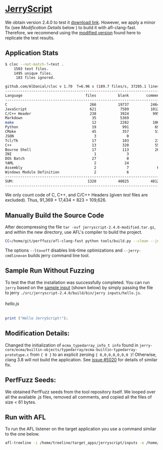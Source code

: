 # [JerryScript](https://jerryscript.net/)

We obtain version 2.4.0 to test it 
[download link](https://github.com/jerryscript-project/jerryscript/archive/refs/tags/v2.4.0.tar.gz). However, we apply a minor fix (see *Modification Details* below ) to build it with afl-clang-fast. Therefore, we recommend using the [modified version](./src) found here to replicate the test results. 

## Application Stats
```bash
$ cloc --not-match-f=test .
    1503 text files.
    1495 unique files.                                          
     183 files ignored.

github.com/AlDanial/cloc v 1.70  T=6.96 s (189.7 files/s, 37205.1 lines/s)
---------------------------------------------------------------------------------------
Language                             files          blank        comment           code
---------------------------------------------------------------------------------------
C                                      266          19737          24640          91369
JavaScript                             621           7589          10125          33559
C/C++ Header                           238           3924           9951          17434
Markdown                                35           5369              0          13317
make                                    12           2282           1062           4520
Python                                  19            991            691           3015
CMake                                   45            357            536           2316
JSON                                     3              0              0           1099
Tcl/Tk                                  17            103            230            875
C++                                     13            320            555            823
Bourne Shell                            17            113            268            551
INI                                      1              3              0            399
DOS Batch                               27              0              0            242
YAML                                     2             24              2            223
Assembly                                 2              7             66             69
Windows Module Definition                2              6              0             66
---------------------------------------------------------------------------------------
SUM:                                  1320          40825          48126         169877
---------------------------------------------------------------------------------------
```

We only count code of C, C++, and C/C++ Headers (given *test* files are excluded). Thus, 91,369 + 17,434 + 823 = 109,626.

## Manually Build the Source Code

After decompressing the file `tar -xvf jerryscript-2.4.0-modified.tar.gz`, and within the new directory,
use AFL's compiler to build the project.

```bash
CC=/home/git/perffuzz/afl-clang-fast python tools/build.py --clean --jerry-cmdline=on --lto=off
```
The options `--lto=off` disables link-time optimizations and `--jerry-cmdline=on` builds jerry command line tool.

## Sample Run Without Fuzzing

To test the that the installation was successfully completed. You can run `jerry` based on 
the [sample input](inputs/hello.js) (shown below) by simply passing the file to jerry `./src/jerryscript-2.4.0/build/bin/jerry inputs/hello.js`.

###### hello.js
```javascript
print ("Hello JerryScript!");
```

## Modification Details:
Changed the initialization of `ecma_typedarray_info_t info` found in `jerry-core/ecma/builtin-objects/typedarray/ecma-builtin-typedarray-prototype.c` from `{ 0 }` to an explicit zeroing `{ 0,0,0,0,0,0,0 }`! Otherwise, clang 3.8 will not build the application. See [issue #5020](https://github.com/jerryscript-project/jerryscript/issues/5020) for details of similar fix. 

## PerfFuzz Seeds:

We obtained PerfFuzz seeds from the tool repository itself. We looped over all the available .js files, removed all comments, and copied all the files of size < 61 bytes.

## Run with AFL

To run the AFL listener on the target application you use a command similar to the one below.

```bash
afl-treeline -i /home/treeline/target_apps/jerryscript/inputs -o /home/results/jerryscript-001 -p -t 10000 -N 60 -d /home/treeline/target_apps/jerryscript/src/jerryscript-2.4.0/build/bin/jerry @@
```